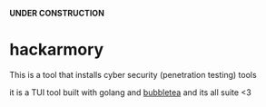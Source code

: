 **UNDER CONSTRUCTION**
# hackarmory
This is a tool that installs cyber security (penetration testing) tools

it is a TUI tool built with golang and [bubbletea](https://github.com/charmbracelet/bubbletea) and its all suite <3
